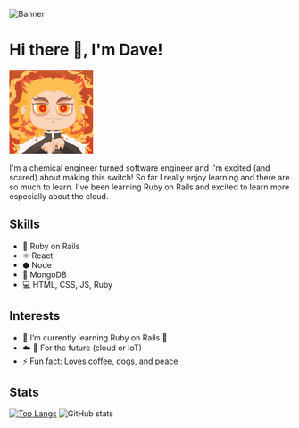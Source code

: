 ![Banner](https://github.com/idvd20/idvd20/blob/main/Banner.gif)

# Hi there 👋, I'm Dave!

<img src="https://github.com/idvd20/idvd20/blob/main/RengokuGIF.gif" width="150" />

I'm a chemical engineer turned software engineer and I'm excited (and scared) about making this switch! So far I really enjoy learning and there are so much to learn. I've been learning Ruby on Rails and excited to learn more especially about the cloud.

## Skills
* 💎  Ruby on Rails
* ⚛   React
* ⬢   Node
* 🌿  MongoDB
* 💻  HTML, CSS, JS, Ruby

## Interests
- 🌱 I’m currently learning Ruby on Rails 💎
- ☁️ 🤖 For the future (cloud or IoT)
- ⚡ Fun fact: Loves coffee, dogs, and peace  

## Stats
[![Top Langs](https://github-readme-stats.vercel.app/api/top-langs/?username=idvd20)](https://github.com/anuraghazra/github-readme-stats)
![GitHub stats](https://github-readme-stats.vercel.app/api?username=idvd20&show_icons=true)  
